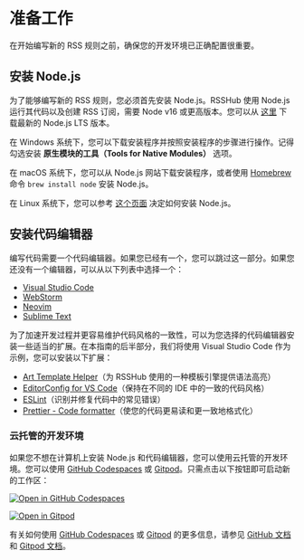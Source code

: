 # 准备工作

在开始编写新的 RSS 规则之前，确保您的开发环境已正确配置很重要。

## 安装 Node.js

为了能够编写新的 RSS 规则，您必须首先安装 Node.js。RSSHub 使用 Node.js 运行其代码以及创建 RSS 订阅，需要 Node v16 或更高版本。您可以从 [这里](https://nodejs.org/en/download) 下载最新的 Node.js LTS 版本。

在 Windows 系统下，您可以下载安装程序并按照安装程序的步骤进行操作。记得勾选安装 **原生模块的工具（Tools for Native Modules）** 选项。

在 macOS 系统下，您可以从 Node.js 网站下载安装程序，或者使用 [Homebrew](https://brew.sh) 命令 `brew install node` 安装 Node.js。

在 Linux 系统下，您可以参考 [这个页面](https://nodejs.org/en/download/package-manager) 决定如何安装 Node.js。

## 安装代码编辑器

编写代码需要一个代码编辑器。如果您已经有一个，您可以跳过这一部分。如果您还没有一个编辑器，可以从以下列表中选择一个：

-   [Visual Studio Code](https://code.visualstudio.com)
-   [WebStorm](https://www.jetbrains.com/webstorm)
-   [Neovim](https://neovim.io)
-   [Sublime Text](https://www.sublimetext.com)

为了加速开发过程并更容易维护代码风格的一致性，可以为您选择的代码编辑器安装一些适当的扩展。在本指南的后半部分，我们将使用 Visual Studio Code 作为示例，您可以安装以下扩展：

-   [Art Template Helper](https://marketplace.visualstudio.com/items?itemName=ZihanLi.at-helper)（为 RSSHub 使用的一种模板引擎提供语法高亮）
-   [EditorConfig for VS Code](https://marketplace.visualstudio.com/items?itemName=EditorConfig.EditorConfig)（保持在不同的 IDE 中的一致的代码风格）
-   [ESLint](https://marketplace.visualstudio.com/items?itemName=dbaeumer.vscode-eslint)（识别并修复代码中的常见错误）
-   [Prettier - Code formatter](https://marketplace.visualstudio.com/items?itemName=esbenp.prettier-vscode)（使您的代码更易读和更一致地格式化）

### 云托管的开发环境

如果您不想在计算机上安装 Node.js 和代码编辑器，您可以使用云托管的开发环境。您可以使用 [GitHub Codespaces](https://codespace.new) 或 [Gitpod](https://www.gitpod.io)。只需点击以下按钮即可启动新的工作区：

[![Open in GitHub Codespaces](https://github.com/codespaces/badge.svg)](https://github.com/codespaces/new?hide_repo_select=true&ref=master&repo=127769231&machine=basicLinux32gb&devcontainer_path=.devcontainer%2Fdevcontainer.json&location=SouthEastAsia)

[![Open in Gitpod](https://gitpod.io/button/open-in-gitpod.svg)](https://gitpod.io/#https://github.com/DIYgod/RSSHub)

有关如何使用 [GitHub Codespaces](https://codespace.new) 或 [Gitpod](https://www.gitpod.io) 的更多信息，请参见 [GitHub 文档](https://docs.github.com/codespaces) 和 [Gitpod 文档](https://www.gitpod.io/docs)。
